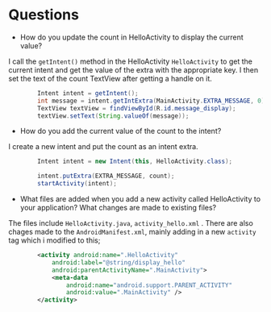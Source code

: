 # Questions

- How do you update the count in HelloActivity to display the current value?

I call the `getIntent()`  method in the HelloActivity `HelloActivity` to get the current intent and get the value of the extra with the appropriate key.
I then set the text of the count TextView after getting a handle on it. 

```java
        Intent intent = getIntent();
        int message = intent.getIntExtra(MainActivity.EXTRA_MESSAGE, 0);
        TextView textView = findViewById(R.id.message_display);
        textView.setText(String.valueOf(message));
```
- How do you add the current value of the count to the intent?

I create a new intent and put the count as an intent extra. 

```java
        Intent intent = new Intent(this, HelloActivity.class);

        intent.putExtra(EXTRA_MESSAGE, count);
        startActivity(intent);
```

- What files are added when you add a new activity called HelloActivity to your
application? What changes are made to existing files?

The files include `HelloActivity.java`, `activity_hello.xml` .
There are also chages made to the `AndroidManifest.xml`, mainly adding in a new `activity` tag which i modified to this;

```xml
        <activity android:name=".HelloActivity"
            android:label="@string/display_hello"
            android:parentActivityName=".MainActivity">
            <meta-data
                android:name="android.support.PARENT_ACTIVITY"
                android:value=".MainActivity" />
        </activity>
```